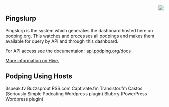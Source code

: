 <img float="right" align="right" src="https://images.hive.blog/u/podping/avatar">

## Pingslurp

Pingslurp is the system which generates the dashboard hosted here on podping.org. This watches and processes all podpings and makes them available for query by API and through this dashboard.

For API access see the documentaion: [api.podping.org/docs](https://api.podping.org/docs)

[More information on Hive.](https://peakd.com/podcasting2/@podping/overview-and-purpose-of-podpingcloud-and-the-podping-dapp)

## Podping Using Hosts

3speak.tv
Buzzsprout
RSS.com
Captivate.fm
Transistor.fm
Castos (Seriously Simple Podcating Wordpress plugin)
Blubrry (PowerPress Wordpress plugin)
